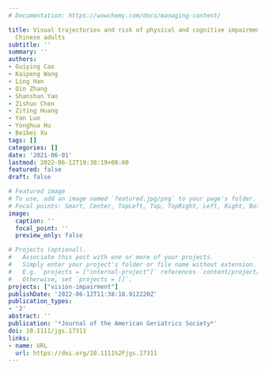```yaml
---
# Documentation: https://wowchemy.com/docs/managing-content/

title: Visual trajectories and risk of physical and cognitive impairment among older
  Chinese adults
subtitle: ''
summary: ''
authors:
- Guiying Cao
- Kaipeng Wang
- Ling Han
- Qin Zhang
- Shanshan Yao
- Zishuo Chen
- Ziting Huang
- Yan Luo
- Yonghua Hu
- Beibei Xu
tags: []
categories: []
date: '2021-06-01'
lastmod: 2022-06-12T19:38:19+08:00
featured: false
draft: false

# Featured image
# To use, add an image named `featured.jpg/png` to your page's folder.
# Focal points: Smart, Center, TopLeft, Top, TopRight, Left, Right, BottomLeft, Bottom, BottomRight.
image:
  caption: ''
  focal_point: ''
  preview_only: false

# Projects (optional).
#   Associate this post with one or more of your projects.
#   Simply enter your project's folder or file name without extension.
#   E.g. `projects = ["internal-project"]` references `content/project/deep-learning/index.md`.
#   Otherwise, set `projects = []`.
projects: ["vision-impairment"]
publishDate: '2022-06-12T11:38:18.912220Z'
publication_types:
- '2'
abstract: ''
publication: '*Journal of the American Geriatrics Society*'
doi: 10.1111/jgs.17311
links:
- name: URL
  url: https://doi.org/10.1111%2Fjgs.17311
---
```

